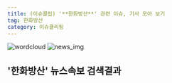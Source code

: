 ```yaml
---
title: (이슈클립) '**한화방산**' 관련 이슈, 기사 모아 보기
tag: 한화방산
category: 이슈클리핑
---
```

![wordcloud](https://s3.ap-northeast-2.amazonaws.com/lyrics101-wordcloud/2018-09-21-1537466119.png)
![news_img](https://user-images.githubusercontent.com/42597476/44507050-1206f400-a6e4-11e8-8d98-7ffbfebb353f.png)
## **'**한화방산**'** 뉴스속보 검색결과

